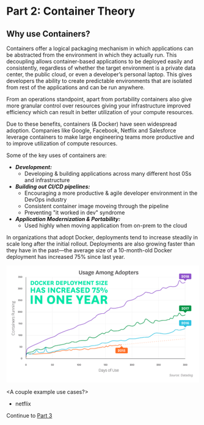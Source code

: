 # Part 2: Container Theory

## Why use Containers?

Containers offer a logical packaging mechanism in which applications can be abstracted from the environment in which they actually run. This decoupling allows container-based applications to be deployed easily and consistently, regardless of whether the target environment is a private data center, the public cloud, or even a developer’s personal laptop. This gives developers the ability to create predictable environments that are isolated from rest of the applications and can be run anywhere.

From an operations standpoint, apart from portability containers also give more granular control over resources giving your infrastructure improved efficiency which can result in better utilization of your compute resources.

Due to these benefits, containers (& Docker) have seen widespread adoption. Companies like Google, Facebook, Netflix and Salesforce leverage containers to make large engineering teams more productive and to improve utilization of compute resources.

Some of the key uses of containers are:

* ___Development:___
  * Developing & building applications across many different host 0Ss and infrastructure
* ___Building out CI/CD pipelines:___
  * Encouraging a more productive & agile developer environment in the DevOps industry
  * Consistent container image moveing through the pipeline
  * Preventing "it worked in dev" syndrome
* ___Application Modernization & Portability:___
  * Used highly when moving application from on-prem to the cloud

In organizations that adopt Docker, deployments tend to increase steadily in scale long after the initial rollout. Deployments are also growing faster than they have in the past—the average size of a 10-month-old Docker deployment has increased 75% since last year.

![alt text](../../InstructorNotes/Images/docker-deployment-percentage.png)

<A couple example use cases?>

- netflix

Continue to [Part 3](Part3.md)